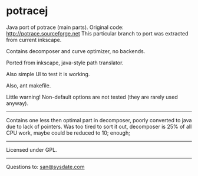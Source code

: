 potracej
========

Java port of potrace (main parts).  Original code: http://potrace.sourceforge.net
This particular branch to port was extracted from current inkscape.

Contains decomposer and curve optimizer, no backends.

Ported from inkscape, java-style path translator.

Also simple UI to test it is working.

Also, ant makefile.

Little warning! Non-default options are not tested (they are rarely used anyway).

---------------------------

Contains one less then optimal part in decomposer, poorly converted to java due to lack of pointers. 
Was too tired to sort it out, decomposer is 25% of all CPU work, maybe could be reduced to 10; enough;

---------------------------

Licensed under GPL.

---------------------------

Questions to: san@sysdate.com

